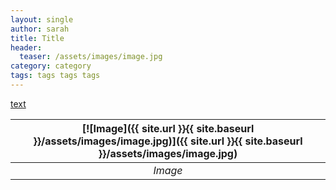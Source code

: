 ```yaml
---
layout: single
author: sarah
title: Title
header:
  teaser: /assets/images/image.jpg
category: category
tags: tags tags tags 
---
```


[text](https://link)

| [![Image]({{ site.url }}{{ site.baseurl }}/assets/images/image.jpg)]({{ site.url }}{{ site.baseurl }}/assets/images/image.jpg) | 
|:--:| 
| *Image* |
